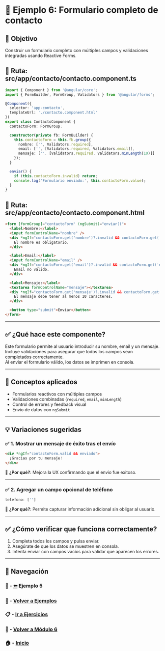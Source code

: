 # 🧪 Ejemplo 6: Formulario completo de contacto

## 🎯 Objetivo
Construir un formulario completo con múltiples campos y validaciones integradas usando Reactive Forms.

## 📁 Ruta: src/app/contacto/contacto.component.ts
```ts
import { Component } from '@angular/core';
import { FormBuilder, FormGroup, Validators } from '@angular/forms';

@Component({
  selector: 'app-contacto',
  templateUrl: './contacto.component.html'
})
export class ContactoComponent {
  contactoForm: FormGroup;

  constructor(private fb: FormBuilder) {
    this.contactoForm = this.fb.group({
      nombre: ['', Validators.required],
      email: ['', [Validators.required, Validators.email]],
      mensaje: ['', [Validators.required, Validators.minLength(10)]]
    });
  }

  enviar() {
    if (this.contactoForm.invalid) return;
    console.log('Formulario enviado:', this.contactoForm.value);
  }
}
```

## 📁 Ruta: src/app/contacto/contacto.component.html
```html
<form [formGroup]="contactoForm" (ngSubmit)="enviar()">
  <label>Nombre:</label>
  <input formControlName="nombre" />
  <div *ngIf="contactoForm.get('nombre')?.invalid && contactoForm.get('nombre')?.touched">
    El nombre es obligatorio.
  </div>

  <label>Email:</label>
  <input formControlName="email" />
  <div *ngIf="contactoForm.get('email')?.invalid && contactoForm.get('email')?.touched">
    Email no válido.
  </div>

  <label>Mensaje:</label>
  <textarea formControlName="mensaje"></textarea>
  <div *ngIf="contactoForm.get('mensaje')?.invalid && contactoForm.get('mensaje')?.touched">
    El mensaje debe tener al menos 10 caracteres.
  </div>

  <button type="submit">Enviar</button>
</form>
```

---

## ✅ ¿Qué hace este componente?

Este formulario permite al usuario introducir su nombre, email y un mensaje.  
Incluye validaciones para asegurar que todos los campos sean completados correctamente.  
Al enviar el formulario válido, los datos se imprimen en consola.

---

## 🧠 Conceptos aplicados

- Formularios reactivos con múltiples campos
- Validaciones combinadas (`required`, `email`, `minLength`)
- Control de errores y feedback visual
- Envío de datos con `ngSubmit`

---

## 💡 Variaciones sugeridas

### ✅ 1. Mostrar un mensaje de éxito tras el envío

```html
<div *ngIf="contactoForm.valid && enviado">
  ¡Gracias por tu mensaje!
</div>
```

📌 **¿Por qué?**: Mejora la UX confirmando que el envío fue exitoso.

---

### ✅ 2. Agregar un campo opcional de teléfono

```ts
telefono: ['']
```

📌 **¿Por qué?**: Permite capturar información adicional sin obligar al usuario.

---

## ✅ ¿Cómo verificar que funciona correctamente?

1. Completa todos los campos y pulsa enviar.
2. Asegúrate de que los datos se muestren en consola.
3. Intenta enviar con campos vacíos para validar que aparecen los errores.

---

## 🔁 Navegación

### 🧪 - [⬅️](./Ejemplo_5.md) Ejemplo 5
### 🧪 - [Volver a Ejemplos](../README.md)
### 📋 - [Ir a Ejercicios](../../Ejercicios/README.md)
### 📘 - [Volver a Módulo 6](../../Modulo_6.md)
### 🏠 - [Inicio](../../../README.md)

